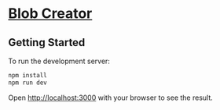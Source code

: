 # [Blob Creator](https://blobs.ephema.io)

## Getting Started

To run the development server:

```bash
npm install
npm run dev
```

Open [http://localhost:3000](http://localhost:3000) with your browser to see the result.
